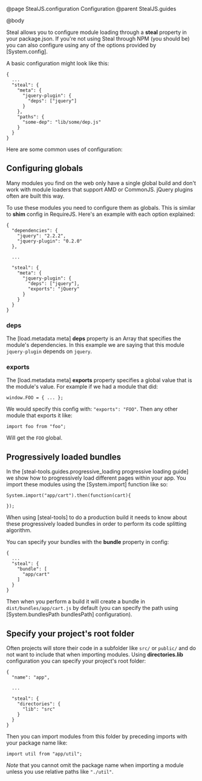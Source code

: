 @page StealJS.configuration Configuration
@parent StealJS.guides

@body

Steal allows you to configure module loading through a **steal** property in your package.json. If you're not using Steal through NPM (you should be) you can also configure using any of the options provided by [System.config].

A basic configuration might look like this:

```
{
  ...
  "steal": {
    "meta": {
	  "jquery-plugin": {
        "deps": ["jquery"]
      }
	},
	"paths": {
      "some-dep": "lib/some/dep.js"
	}
  }
}
```

Here are some common uses of configuration:

## Configuring globals

Many modules you find on the web only have a single global build and don't work with module loaders that support AMD or CommonJS. jQuery plugins often are built this way.

To use these modules you need to configure them as globals. This is similar to **shim** config in RequireJS. Here's an example with each option explained:

```
{
  "dependencies": {
    "jquery": "2.2.2",
    "jquery-plugin": "0.2.0"
  },

  ...

  "steal": {
    "meta": {
      "jquery-plugin": {
        "deps": ["jquery"],
        "exports": "jQuery"
      }
    }
  }
}
```

### deps

The [load.metadata meta] **deps** property is an Array that specifies the module's dependencies. In this example we are saying that this module `jquery-plugin` depends on `jquery`.

### exports

The [load.metadata meta] **exports** property specifies a global value that is the module's value. For example if we had a module that did:

```
window.FOO = { ... };
```

We would specify this config with: `"exports": "FOO"`.  Then any other module that exports it like:

```
import foo from "foo";
```

Will get the `FOO` global.

## Progressively loaded bundles

In the [steal-tools.guides.progressive_loading progressive loading guide] we show how to progressively load different pages within your app. You import these modules using the [System.import] function like so:

```
System.import("app/cart").then(function(cart){

});
```

When using [steal-tools] to do a production build it needs to know about these progressively loaded bundles in order to perform its code splitting algorithm.

You can specify your bundles with the **bundle** property in config:

```
{
  ...
  "steal": {
    "bundle": [
      "app/cart"
	]
  }
}
```

Then when you perform a build it will create a bundle in `dist/bundles/app/cart.js` by default (you can specify the path using [System.bundlesPath bundlesPath] configuration).

## Specify your project's root folder

Often projects will store their code in a subfolder like `src/` or `public/` and do not want to include that when importing modules. Using **directories.lib** configuration you can specify your project's root folder:

```
{
  "name": "app",

  ...

  "steal": {
    "directories": {
      "lib": "src"
    }
  }
}
```

Then you can import modules from this folder by preceding imports with your package name like:

```
import util from "app/util";
```

*Note* that you cannot omit the package name when importing a module unless you use relative paths like `"./util"`.
